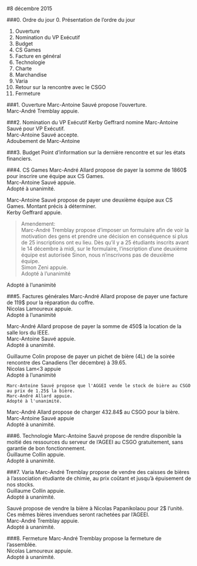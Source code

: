 #8 décembre 2015

###0. Ordre du jour
0. Présentation de l’ordre du jour  
1. Ouverture  
2. Nomination du VP Exécutif  
3. Budget  
4. CS Games  
5. Facture en général  
6. Technologie  
7. Charte  
8. Marchandise  
9. Varia  
10. Retour sur la rencontre avec le CSGO  
11. Fermeture    

###1. Ouverture
Marc-Antoine Sauvé propose l’ouverture.  
Marc-André Tremblay appuie.    

###2. Nomination du VP Exécutif
Kerby Geffrard nomine Marc-Antoine Sauvé pour VP Exécutif.  
Marc-Antoine Sauvé accepte.  
Adoubement de Marc-Antoine  

###3. Budget
Point d’information sur la dernière rencontre et sur les états financiers.    

###4. CS Games
Marc-André Allard propose de payer la somme de 1860$ pour inscrire une équipe aux CS Games.  
Marc-Antoine Sauvé appuie.  
Adopté à unanimité.    

Marc-Antoine Sauvé propose de payer une deuxième équipe aux CS Games. Montant précis à déterminer.  
Kerby Geffrard appuie.    

>  Amendement:  
>  Marc-André Tremblay propose d’imposer un formulaire afin de voir la motivation des gens et prendre une décision en conséquence si plus de 25 inscriptions ont eu lieu. 
>  Dès qu’il y a 25 étudiants inscrits avant le 14 décembre à midi, sur le formulaire, l’inscription d’une deuxième équipe est autorisée 
>  Sinon, nous n’inscrivons pas de deuxième équipe.    
>  Simon Zeni appuie.  
>  Adopté à l’unanimité    

Adopté à l’unanimité    

###5. Factures générales
Marc-André Allard propose de payer une facture de 119$ pour la réparation du coffre.  
Nicolas Lamoureux appuie.  
Adopté à l’unanimité    

Marc-André Allard propose de payer la somme de 450$ la location de la salle lors du IEEE.  
Marc-Antoine Sauvé appuie.  
Adopté à unanimité.    

Guillaume Colin propose de payer un pichet de bière (4L) de la soirée rencontre des Canadiens (1er décembre) à 39.65.  
Nicolas Lam<3 appuie  
Adopté à l’unanimité    

    Marc-Antoine Sauvé propose que l'AGGEI vende le stock de bière au CSGO au prix de 1.25$ la bière.  
    Marc-André Allard appuie.  
    Adopté à l'unanimité.  
Marc-André Allard propose de charger 432.84$ au CSGO pour la bière.  
Marc-Antoine Sauvé appuie  
Adopté à unanimité.    

###6. Technologie
Marc-Antoine Sauvé propose de rendre disponible la moitié des ressources du serveur de l’AGEEI au CSGO gratuitement, sans garantie de bon fonctionnement.  
Guillaume Collin appuie.  
Adopté à unanimité.    

###7. Varia
Marc-André Tremblay propose de vendre des caisses de bières à l’association étudiante de chimie, au prix coûtant et jusqu’à épuisement de nos stocks.  
Guillaume Collin appuie.  
Adopté à unanimité.    

Sauvé propose de vendre la bière à Nicolas Papanikolaou pour 2$ l’unité. Ces mêmes bières invendues seront rachetées par l’AGEEI.  
Marc-André Tremblay appuie.  
Adopté à unanimité.    

###8. Fermeture
Marc-André Tremblay propose la fermeture de l’assemblée.  
Nicolas Lamoureux appuie.  
Adopté à unanimité.  
